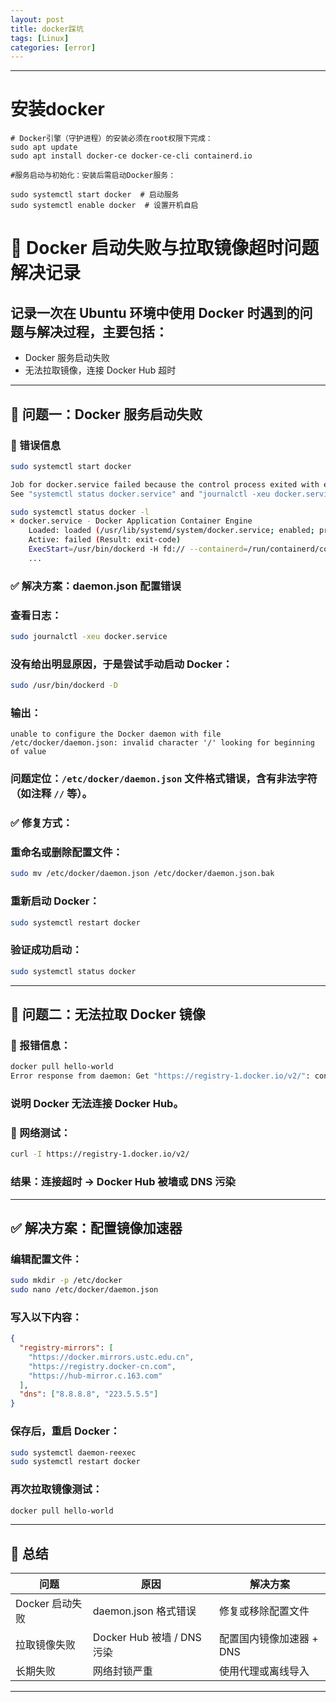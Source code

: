 ```yaml
---
layout: post
title: docker踩坑
tags: [Linux]
categories: [error]
---
```

------------------------------------------------------------------------


# 安装docker

```
# Docker引擎（守护进程）的安装必须在root权限下完成：
sudo apt update
sudo apt install docker-ce docker-ce-cli containerd.io

​#服务启动与初始化​：安装后需启动Docker服务：

sudo systemctl start docker  # 启动服务
sudo systemctl enable docker  # 设置开机自启
```

# 🐳 Docker 启动失败与拉取镜像超时问题解决记录

## 记录一次在 Ubuntu 环境中使用 Docker 时遇到的问题与解决过程，主要包括：

- Docker 服务启动失败
- 无法拉取镜像，连接 Docker Hub 超时

---

## 📌 问题一：Docker 服务启动失败

### 🔧 错误信息

```bash
sudo systemctl start docker

Job for docker.service failed because the control process exited with error code.
See "systemctl status docker.service" and "journalctl -xeu docker.service" for details.
```

```bash
sudo systemctl status docker -l
× docker.service - Docker Application Container Engine
    Loaded: loaded (/usr/lib/systemd/system/docker.service; enabled; preset: enabled)
    Active: failed (Result: exit-code)
    ExecStart=/usr/bin/dockerd -H fd:// --containerd=/run/containerd/containerd.sock
    ...
```

### ✅ 解决方案：daemon.json 配置错误

### 查看日志：

```bash
sudo journalctl -xeu docker.service
```

### 没有给出明显原因，于是尝试手动启动 Docker：

```bash
sudo /usr/bin/dockerd -D
```

### 输出：

```
unable to configure the Docker daemon with file /etc/docker/daemon.json: invalid character '/' looking for beginning of value
```

### **问题定位**：`/etc/docker/daemon.json` 文件格式错误，含有非法字符（如注释 `//` 等）。

### ✅ 修复方式：

### 重命名或删除配置文件：

```bash
sudo mv /etc/docker/daemon.json /etc/docker/daemon.json.bak
```

### 重新启动 Docker：

```bash
sudo systemctl restart docker
```

### 验证成功启动：

```bash
sudo systemctl status docker
```

---

## 📌 问题二：无法拉取 Docker 镜像

### 🔧 报错信息：

```bash
docker pull hello-world
Error response from daemon: Get "https://registry-1.docker.io/v2/": context deadline exceeded
```

### 说明 Docker 无法连接 Docker Hub。

### 🧭 网络测试：

```bash
curl -I https://registry-1.docker.io/v2/
```

### **结果**：连接超时 → Docker Hub 被墙或 DNS 污染

---

## ✅ 解决方案：配置镜像加速器

### 编辑配置文件：

```bash
sudo mkdir -p /etc/docker
sudo nano /etc/docker/daemon.json
```

### 写入以下内容：

```json
{
  "registry-mirrors": [
    "https://docker.mirrors.ustc.edu.cn",
    "https://registry.docker-cn.com",
    "https://hub-mirror.c.163.com"
  ],
  "dns": ["8.8.8.8", "223.5.5.5"]
}
```

### 保存后，重启 Docker：

```bash
sudo systemctl daemon-reexec
sudo systemctl restart docker
```

### 再次拉取镜像测试：

```bash
docker pull hello-world
```

---


## 🧠 总结

| 问题 | 原因 | 解决方案 |
|------|------|----------|
| Docker 启动失败 | daemon.json 格式错误 | 修复或移除配置文件 |
| 拉取镜像失败 | Docker Hub 被墙 / DNS 污染 | 配置国内镜像加速器 + DNS |
| 长期失败 | 网络封锁严重 | 使用代理或离线导入 |

---

